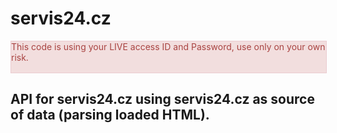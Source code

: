 # servis24.cz

<div style="width:100%; height:50px; background:#f2dede; border: 1px solid #ebccd1; color:#a94442;">
  This code is using your LIVE access ID and Password, use only on your own risk.
</div>

## API for servis24.cz using servis24.cz as source of data (parsing loaded HTML).
